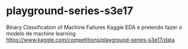 # playground-series-s3e17
Binary Classification of Machine Failures Kaggle
EDA e pretendo fazer o modelo de machine learning
https://www.kaggle.com/competitions/playground-series-s3e17/data
